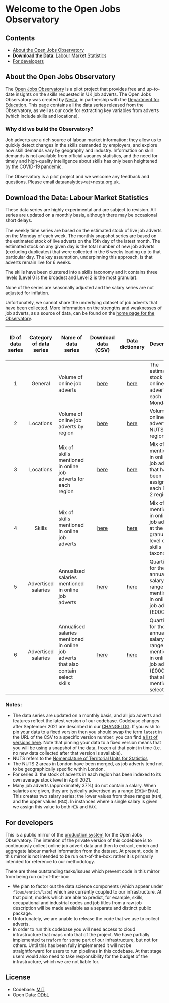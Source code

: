# Welcome to the Open Jobs Observatory

## Contents
  * [About the Open Jobs Observatory](#about-the-open-jobs-observatory)
  * [**Download the Data**: Labour Market Statistics](#download-the-data-labour-market-statistics)
  * [For developers](#for-developers)

## About the Open Jobs Observatory

The [Open Jobs Observatory](https://www.nesta.org.uk/data-visualisation-and-interactive/open-jobs-observatory) is a pilot project that provides free and up-to-date insights on the skills requested in UK job adverts. The Open Jobs Observatory was created by [Nesta](http://www.nesta.org.uk/), in partnership with the [Department for Education](https://www.gov.uk/government/organisations/department-for-education). This page contains all the data series released from the Observatory, as well as our code for extracting key variables from adverts (which include skills<!--, locations and occupation--> and locations).

### Why did we build the Observatory?

Job adverts are a rich source of labour market information; they allow us to quickly detect changes in the skills demanded by employers, and explore how skill demands vary by geography<!--, occupation--> and industry. Information on skill demands is not available from official vacancy statistics, and the need for timely and high-quality intelligence about skills has only been heightened by the COVID-19 pandemic. 

The Observatory is a pilot project and we welcome any feedback and questions. Please email dataanalytics\<at\>nesta.org.uk.


## **Download the Data**: Labour Market Statistics

These data series are highly experimental and are subject to revision. All series are updated on a monthly basis, although there may be occasional short delays.

The weekly time series are based on the estimated stock of live job adverts on the Monday of each week. The monthly snapshot series are based on the estimated stock of live adverts on the 15th day of the latest month. The estimated stock on any given day is the total number of new job adverts (excluding duplicates) that were collected in the 6 weeks leading up to that particular day. The key assumption, underpinning this approach, is that adverts remain live for 6 weeks.

The skills have been clustered into a skills taxonomy and it contains three levels (Level 0 is the broadest and Level 2 is the most granular).

None of the series are seasonally adjusted and the salary series are not adjusted for inflation.

Unfortunately, we cannot share the underlying dataset of job adverts that have been collected. More information on the strengths and weaknesses of job adverts, as a source of data, can be found on the [home page for the Observatory](https://www.nesta.org.uk/data-visualisation-and-interactive/open-jobs-observatory/).

| ID of data series 	| Category of data series 	| Name of data series 	| Download data (CSV) 	| Data dictionary 	| Description 	| Weekly time series or monthly snapshot 	| Normalised to April 2021? (see note below) 	|
|:---:	|:---:	|---	|:---:	|:---:	|---	|:---:	|:---:	|
| 1 	| General 	| Volume of online job adverts  	| [here](https://open-jobs-indicators.s3.eu-west-1.amazonaws.com/dev/latest/weekly_stock.csv) 	| [here](https://open-jobs-indicators.s3.eu-west-1.amazonaws.com/dev/latest/weekly_stock_data_dict.txt)	| The estimated stock of online job adverts on each Monday 	| Weekly time series 	| Y 	|
| 2 	| Locations 	| Volume of online job adverts by region 	| [here](https://open-jobs-indicators.s3.eu-west-1.amazonaws.com/dev/latest/weekly_loc_vacancies.csv) 	| [here](https://open-jobs-indicators.s3.eu-west-1.amazonaws.com/dev/latest/weekly_loc_vacancies_data_dict.txt)	| Volume of online job adverts by NUTS 2 region 	| Weekly time series 	| Y 	|
| 3 	| Locations 	| Mix of skills mentioned in online job adverts for each region 	| [here](https://open-jobs-indicators.s3.eu-west-1.amazonaws.com/dev/latest/skills_cats_by_loc_snapshot.csv) 	| [here](https://open-jobs-indicators.s3.eu-west-1.amazonaws.com/dev/latest/skills_cats_by_loc_snapshot_data_dict.txt) | Mix of skills mentioned in online job adverts that have been assigned to each NUTS 2 region 	| Monthly snapshot 	|  	|
| 4 	| Skills 	| Mix of skills mentioned in online job adverts 	| [here](https://open-jobs-indicators.s3.eu-west-1.amazonaws.com/dev/latest/skills_demand_snapshot.csv) 	| [here](https://open-jobs-indicators.s3.eu-west-1.amazonaws.com/dev/latest/skills_demand_snapshot_data_dict.txt) 	| Mix of skills mentioned, in online job adverts, at the most granular level of the skills taxonomy 	| Monthly snapshot 	|  	|
| 5 	| Advertised salaries 	| Annualised salaries mentioned in online job adverts 	| [here](https://open-jobs-indicators.s3.eu-west-1.amazonaws.com/dev/latest/weekly_salary_spread.csv) 	| [here](https://open-jobs-indicators.s3.eu-west-1.amazonaws.com/dev/latest/weekly_salary_spread_data_dict.txt)	| Quartiles for the annualised salary ranges mentioned in online job adverts (£000s pa) 	| Weekly time series 	|  	|
| 6 	| Advertised salaries 	| Annualised salaries mentioned in online job adverts that also contain select skills 	| [here](https://open-jobs-indicators.s3.eu-west-1.amazonaws.com/dev/latest/skills_salary_spread_snapshot.csv) 	| [here](https://open-jobs-indicators.s3.eu-west-1.amazonaws.com/dev/latest/skills_salary_spread_snapshot_data_dict.txt) 	| Quartiles for the annualised salary ranges mentioned in online job adverts (£000s pa) that also mention select skills 	| Monthly snapshot 	|

<!-- | 5 	| Occupations 	| Volume of online job adverts by occupation group 	| [here](https://open-jobs-indicators.s3.eu-west-1.amazonaws.com/dev/latest/skill_cats_by_soc_snapshot.csv) 	| [here](path/to/list/datadict)	| Volume of job adverts by first digit SOC code  	| Weekly time series 	| Y 	|  	|
| 6 	| Occupations 	| Mix of skills mentioned in online job adverts for select occupation groups 	| [here](https://open-jobs-indicators.s3.eu-west-1.amazonaws.com/dev/latest/skill_cats_by_soc_snapshot.csv) 	| [here](path/to/list/datadict)  	| Mix of skills mentioned in online job adverts that have been assigned to select occupation groups (4-digit SOC codes) 	| Monthly snapshot 	|  	| The occupation groups chosen were those which had the largest number of adverts assigned to them.  	| -->

### Notes:

* The data series are updated on a monthly basis, and all job adverts and features reflect the latest version of our codebase. Codebase changes after September 2021 are described in our [CHANGELOG](CHANGELOG). If you wish to pin your data to a fixed version then you should swap the term `latest` in the URL of the CSV to a specific version number: you can find [a list of versions here](https://open-jobs-indicators.s3.eu-west-1.amazonaws.com/dev/versions.txt). Note that pinning your data to a fixed version means that you will be using a snapshot of the data, frozen at that point in time (i.e. no new data collected after that version is available).
* NUTS refers to the [Nomenclature of Territorial Units for Statistics](https://ec.europa.eu/eurostat/web/nuts/background)
* The NUTS 2 areas in London have been merged, as job adverts tend not to be geographically specific within London.
* For series 3: the stock of adverts in each region has been indexed to its own average stock level in April 2021.
* Many job adverts (approximately 37%) do not contain a salary. When salaries are given, they are typically advertised as a range (£`MIN`-£`MAX`). This creates two salary series: the lower values from these ranges (`MIN`), and the upper values (`MAX`). In instances where a single salary is given we assign this value to both `MIN` and `MAX`.

<!-- * In the case of locations (series 3) and occupations (series 5), each region or occupation is normalised to its own average stock in April 2021 -->


## For developers

This is a public mirror of the [production system](https://github.com/nestauk/daps_utils) for the Open Jobs Observatory. The intention of the private version of this codebase is to continuously collect online job advert data and then to extract, enrich and aggregate labour market information from the dataset. At present, code in this mirror is not intended to be run out-of-the-box: rather it is primarily intended for reference to our methodology.

There are three outstanding tasks/issues which prevent code in this mirror from being run out-of-the-box:

* We plan to factor out the data science components (which appear under `flows/enrich/labs`) which are currently coupled to our infrastructure. At that point, models which are able to predict, for example, skills, occupational and industrial codes and job titles from a raw job description will be made available as a separate and distinct public package.
* Unfortunately, we are unable to release the code that we use to collect adverts.
* In order to run this codebase you will need access to cloud infrastructure that maps onto that of the project. We have partially implemented `terraform` for some part of our infrastructure, but not for others. Until this has been fully implemented it will not be straightforward for users to run pipelines in this codebase. At that stage users would also need to take responsibility for the budget of the infrastructure, which we are not liable for.


## License

- Codebase:  [MIT](LICENSE)
- Open Data: [ODbL](.mirror/DATA-LICENSE)
